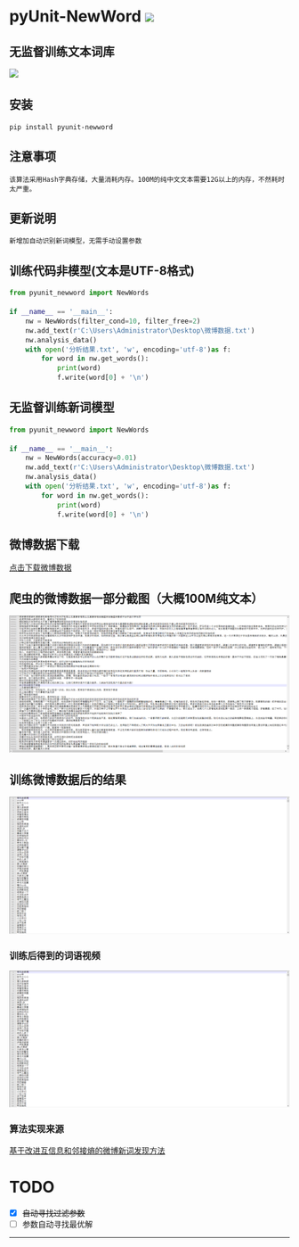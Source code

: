 # **pyUnit-NewWord** [![](https://gitee.com/tyoui/logo/raw/master/logo/photolog.png)][1]

## 无监督训练文本词库
[![](https://img.shields.io/badge/Python-3.7-green.svg)](https://pypi.org/project/pyunit-newword/)

## 安装
    pip install pyunit-newword
    
## 注意事项
    该算法采用Hash字典存储，大量消耗内存。100M的纯中文文本需要12G以上的内存，不然耗时太严重。

## 更新说明
    新增加自动识别新词模型，无需手动设置参数

## 训练代码非模型(文本是UTF-8格式)
```python
from pyunit_newword import NewWords

if __name__ == '__main__':
    nw = NewWords(filter_cond=10, filter_free=2)
    nw.add_text(r'C:\Users\Administrator\Desktop\微博数据.txt')
    nw.analysis_data()
    with open('分析结果.txt', 'w', encoding='utf-8')as f:
        for word in nw.get_words():
            print(word)
            f.write(word[0] + '\n')
```

## 无监督训练新词模型
```python
from pyunit_newword import NewWords

if __name__ == '__main__':
    nw = NewWords(accuracy=0.01)
    nw.add_text(r'C:\Users\Administrator\Desktop\微博数据.txt')
    nw.analysis_data()
    with open('分析结果.txt', 'w', encoding='utf-8')as f:
        for word in nw.get_words():
            print(word)
            f.write(word[0] + '\n')
```

## 微博数据下载
[点击下载微博数据](http://cdn.tyoui.cn/微博数据.7z)

## 爬虫的微博数据一部分截图（大概100M纯文本）
![微博数据](./img/weibo.png)

## 训练微博数据后的结果
![5个词语](./img/5.png)

### 训练后得到的词语视频
[![词语视频](./img/5.png)](https://youtu.be/6PSM4dMArGo "YouTube视频")

### 算法实现来源
[基于改进互信息和邻接熵的微博新词发现方法](http://xueshu.baidu.com/usercenter/paper/show?paperid=b31a76cd03eebaaa598faa3f904770b8)

# TODO
- [x] ~~自动寻找过滤参数~~
- [ ] 参数自动寻找最优解

***
[1]: https://blog.jtyoui.com
